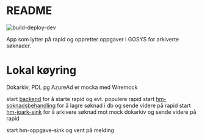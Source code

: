 
# README
![build-deploy-dev](https://github.com/navikt/hm-oppgave-sink/workflows/Build%20and%20deploy/badge.svg)

App som lytter på rapid og oppretter oppgaver i GOSYS for arkiverte søknader.


# Lokal køyring

Dokarkiv, PDL pg AzureAd er mocka med Wiremock

start [backend](https://github.com/navikt/hm-soknad-api) for å starte rapid og evt. populere rapid
start [hm-soknadsbehandling](https://github.com/navikt/hm-soknadsbehandling) for å lagre søknad i db og sende videre på rapid
start [hm-joark-sink](https://github.com/navikt/hm-joark-sink) for å arkivere søknad mot mock dokarkiv og sende videre på rapid

start hm-oppgave-sink og vent på melding

